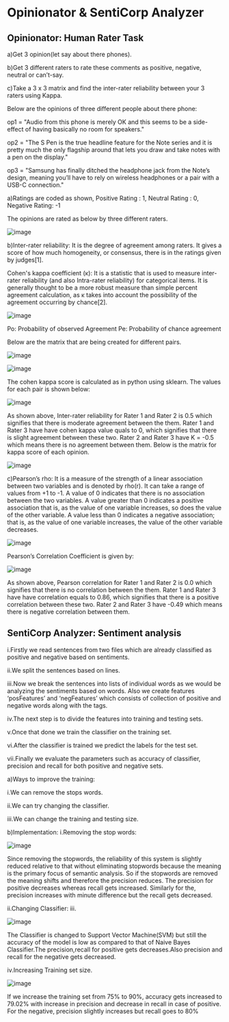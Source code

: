 # Opinionator & SentiCorp Analyzer
  
## Opinionator: Human Rater Task

a)Get 3 opinion(let say about there phones).

b)Get 3 different raters to rate these comments as positive, negative, neutral or can’t-say.

c)Take a 3 x 3 matrix and find the inter-rater reliability between your 3 raters using Kappa.

Below are the opinions of three different people about there phone:

op1 = "Audio from this phone is merely OK and this seems to be a side-effect of having basically no room for speakers."

op2 = "The S Pen is the true headline feature for the Note series and it is pretty much the only flagship around that lets you draw and take notes with a pen on the display."

op3 = "Samsung has finally ditched the headphone jack from the Note’s design, meaning you’ll have to rely on wireless headphones or a pair with a USB-C connection."

a)Ratings are coded as shown,
Positive Rating : 1, Neutral Rating : 0, Negative Rating: -1 

The opinions are rated as below by three different raters.

![image](https://user-images.githubusercontent.com/26432753/72351072-91310980-36d7-11ea-94d0-839ce105c28f.png)


b)Inter-rater reliability: It is the degree of agreement among raters. It gives a score of how much homogeneity, or consensus, there is in the ratings given by judges[1].

Cohen's kappa coefficient (κ): It is a statistic that is used to measure inter-rater reliability (and also Intra-rater reliability) for categorical items. It is generally thought to be a more robust measure than simple percent agreement calculation, as κ takes into account the possibility of the agreement occurring by chance[2].

![image](https://user-images.githubusercontent.com/26432753/72351117-a1e17f80-36d7-11ea-8148-a5fe5ef70a91.png)

Po: Probability of observed Agreement
Pe: Probability of chance agreement

Below are the matrix that are being created for different pairs.

![image](https://user-images.githubusercontent.com/26432753/72351156-b3c32280-36d7-11ea-870a-3ba982eeee8e.png)

![image](https://user-images.githubusercontent.com/26432753/72351200-c89fb600-36d7-11ea-82e3-34eb1efba728.png)



The cohen kappa score is calculated as in python using sklearn. The values for each pair is shown below:

![image](https://user-images.githubusercontent.com/26432753/72351226-da815900-36d7-11ea-880d-0322538c97da.png)

As shown above, Inter-rater reliability for Rater 1 and Rater 2 is 0.5 which signifies that there is moderate agreement between the them. Rater 1 and Rater 3 have have cohen kappa value quals to 0, which signifies that there is slight agreement between these two. Rater 2 and Rater 3 have K = -0.5 which means there is no agreement between them.
Below is the matrix for kappa score of each opinion.

![image](https://user-images.githubusercontent.com/26432753/72351239-e240fd80-36d7-11ea-9816-6a2952bc2c4b.png)


c)Pearson’s rho: It is a measure of the strength of a linear association between two variables and is denoted by rho(r).
  It can take a range of values from +1 to -1.
  A value of 0 indicates that there is no association between the two variables.
  A value greater than 0 indicates a positive association that is, as the value of one variable increases, so does the value of the other variable.
  A value less than 0 indicates a negative association; that is, as the value of one variable increases, the value of the other variable decreases.

![image](https://user-images.githubusercontent.com/26432753/72351260-f1c04680-36d7-11ea-9293-c4876b3e99c7.png)


Pearson’s Correlation Coefficient is given by:

![image](https://user-images.githubusercontent.com/26432753/72351313-03a1e980-36d8-11ea-8c9a-3354310761dc.png)


As shown above, Pearson correlation for Rater 1 and Rater 2 is 0.0 which signifies that there is no correlation between the them. Rater 1 and Rater 3 have have correlation equals to 0.86, which signifies that there is a positive correlation between these two. Rater 2 and Rater 3 have -0.49 which means there is negative correlation between them.

## SentiCorp Analyzer: Sentiment analysis

i.Firstly we read sentences from two files which are already classified as positive and negative based on sentiments.

ii.We split the sentences based on lines.

iii.Now we break the sentences into lists of individual words as we would be analyzing the sentiments based on words. Also we create features ‘posFeatures’ and ‘negFeatures’ which consists of collection of positive and negative words along with the tags.

iv.The next step is to divide the features into training and testing sets.

v.Once that done we train the classifier on the training set.

vi.After the classifier is trained we predict the labels for the test set.

vii.Finally we evaluate the parameters such as accuracy of classifier, precision and recall for both positive and negative sets.


a)Ways to improve the training:

i.We can remove the stops words.

ii.We can try changing the classifier.

iii.We can change the training and testing size.

b)Implementation:
i.Removing the stop words:

![image](https://user-images.githubusercontent.com/26432753/72351732-cee26200-36d8-11ea-92b8-ded123452596.png)

Since removing the stopwords, the reliability of this system is slightly reduced relative to that without eliminating stopwords because the meaning is the primary focus of semantic analysis.
So if the stopwords are removed the meaning shifts and therefore the precision reduces.  The precision for positive decreases whereas recall gets increased. Similarly for the, precision increases with minute difference but the recall gets decreased.

ii.Changing Classifier:
iii.

![image](https://user-images.githubusercontent.com/26432753/72351765-de61ab00-36d8-11ea-964c-a7cf1968e543.png)


The Classifier is changed to Support Vector Machine(SVM) but still the accuracy of the model is low as compared to that of Naive Bayes Classifier.The precision,recall for positive gets decreases.Also precision and recall for the negative gets decreased.

iv.Increasing Training set size.

![image](https://user-images.githubusercontent.com/26432753/72351805-f3d6d500-36d8-11ea-89ae-cee29b4bd83e.png)


If we increase the training set from 75% to 90%, accuracy gets increased to 79.02% with increase in precision and decrease in recall in case of positive. For the negative, precision slightly increases but recall goes to 80%

